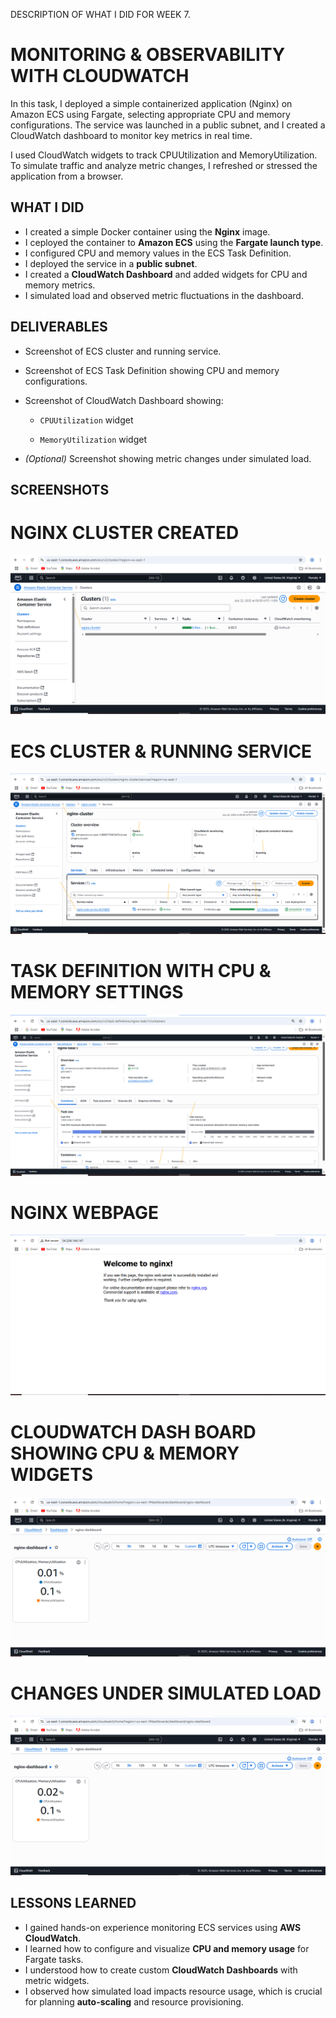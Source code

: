 DESCRIPTION OF WHAT I DID FOR WEEK 7.

# MONITORING & OBSERVABILITY WITH CLOUDWATCH
In this task, I deployed a simple containerized application (Nginx) on Amazon ECS using Fargate, selecting appropriate CPU and memory configurations. The service was launched in a public subnet, and I created a CloudWatch dashboard to monitor key metrics in real time.

I used CloudWatch widgets to track CPUUtilization and MemoryUtilization. To simulate traffic and analyze metric changes, I refreshed or stressed the application from a browser.

## WHAT I DID

- I created a simple Docker container using the **Nginx** image.
- I ceployed the container to **Amazon ECS** using the **Fargate launch type**.
- I configured CPU and memory values in the ECS Task Definition.
- I deployed the service in a **public subnet**.
- I created a **CloudWatch Dashboard** and added widgets for CPU and memory metrics.
-  I simulated load and observed metric fluctuations in the dashboard.

  ## DELIVERABLES

- Screenshot of ECS cluster and running service.
- Screenshot of ECS Task Definition showing CPU and memory configurations.
-  Screenshot of CloudWatch Dashboard showing:

    - `CPUUtilization` widget
  
   - `MemoryUtilization` widget
-  *(Optional)* Screenshot showing metric changes under simulated load.

  ## SCREENSHOTS
  
  # NGINX CLUSTER CREATED
![Nginx Cluster Running](https://github.com/ChideraA080/CSN-BOOTCAMP-TASK-WEEK-1-10/blob/main/Week7/CSN%20BOOTCAMP%20WEEK%207%20TASK/CSN%20BOOTCAMP%20WEEK%207%20%20NGINX%20CLUSTER%20RUNNING.png)

# ECS CLUSTER & RUNNING SERVICE
![ECS Cluster & Running Service](https://github.com/ChideraA080/CSN-BOOTCAMP-TASK-WEEK-1-10/blob/main/Week7/CSN%20BOOTCAMP%20WEEK%207%20TASK/CSN%20BOOTCAMP%20WEEK%207%20ECS%20CLUSTER%20AND%20RUNNING%20SERVICE.png)

# TASK DEFINITION WITH CPU & MEMORY SETTINGS
![Task Definition with CPU & Memory](https://github.com/ChideraA080/CSN-BOOTCAMP-TASK-WEEK-1-10/blob/main/Week7/CSN%20BOOTCAMP%20WEEK%207%20TASK/CSN%20BOOTCAMP%20WEEK%207%20TASK%20DEFINITION%20WITH%20CPU.png)

# NGINX WEBPAGE
![Nginx Webpage](https://github.com/ChideraA080/CSN-BOOTCAMP-TASK-WEEK-1-10/blob/main/Week7/CSN%20BOOTCAMP%20WEEK%207%20TASK/CSN%20BOOTCAMP%20WEEK%207%20NGINX%20WEBPAGE.png)

# CLOUDWATCH DASH BOARD SHOWING CPU & MEMORY WIDGETS
![Cloudwatch Dashboard with CPU & Memory Widgets](https://github.com/ChideraA080/CSN-BOOTCAMP-TASK-WEEK-1-10/blob/main/Week7/CSN%20BOOTCAMP%20WEEK%207%20TASK/CSN%20BOOTCAMP%20WEEK%207%20CLOUDWATCH%20DASHBOARD%20%20%26CPU.png)

# CHANGES UNDER SIMULATED LOAD
![Changes Under Simulated load](https://github.com/ChideraA080/CSN-BOOTCAMP-TASK-WEEK-1-10/blob/main/Week7/CSN%20BOOTCAMP%20WEEK%207%20TASK/CSN%20BOOTCAMP%20WEEK%207%20DASHBOARD%20UNDER%20SIMULATED%20LOAD.png)


## LESSONS LEARNED

- I gained hands-on experience monitoring ECS services using **AWS CloudWatch**.
- I learned how to configure and visualize **CPU and memory usage** for Fargate tasks.
- I understood how to create custom **CloudWatch Dashboards** with metric widgets.
- I observed how simulated load impacts resource usage, which is crucial for planning **auto-scaling** and resource provisioning.
